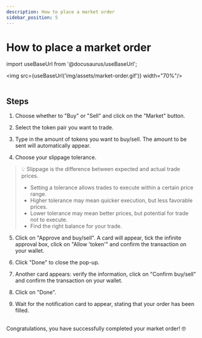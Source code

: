 ```yaml
---
description: How to place a market order
sidebar_position: 5
---
```



# How to place a market order

import useBaseUrl from '@docusaurus/useBaseUrl';

<img src={useBaseUrl('img/assets/market-order.gif')} width="70%"/><br /><br />


## Steps

1. Choose whether to "Buy" or "Sell" and click on the "Market" button.

2. Select the token pair you want to trade.

3. Type in the amount of tokens you want to buy/sell. The amount to be sent will automatically appear.

4. Choose your slippage tolerance.
> 💡
> Slippage is the difference between expected and actual trade prices.
> * Setting a tolerance allows trades to execute within a certain price range.
> * Higher tolerance may mean quicker execution, but less favorable prices.
> * Lower tolerance may mean better prices, but potential for trade not to execute.
> * Find the right balance for your trade.

5. Click on "Approve and buy/sell". A card will appear, tick the infinite approval box, click on "Allow 'token'" and confirm the transaction on your wallet.

6. Click "Done" to close the pop-up.

7. Another card appears: verify the information, click on "Confirm buy/sell" and confirm the transaction on your wallet.

8. Click on "Done".

9. Wait for the notification card to appear, stating that your order has been filled.

<br />
Congratulations, you have successfully completed your market order! 🤓
